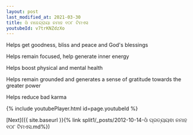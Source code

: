 ```yaml
---
layout: post
last_modified_at: 2021-03-30
title: ଓଁ ମହେନ୍ଦ୍ରାୟା ନମାହ ୧୦୮ ଟିମଏସ
youtubeId: v7trKNZdzXo
---
```

 
 
Helps get goodness, bliss and peace and God's blessings
 
Helps remain focused, help generate inner energy 
 
Helps boost physical and mental health 
 
Helps remain grounded and generates a sense of gratitude towards the greater power 
 
Helps reduce bad karma
 
 
 
 


{% include youtubePlayer.html id=page.youtubeId %}
 
[Next]({{ site.baseurl }}{% link  split1/_posts/2012-10-14-ଓଁ ପ୍ରତ୍ୟୟଵା ନମାହ ୧୦୮ ଟିମଏସ.md%})
 
